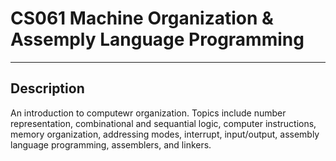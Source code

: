 # CS061 Machine Organization & Assemply Language Programming

--------
Description
--------

An introduction to computewr organization. Topics include number representation, combinational and sequantial logic, computer instructions, memory organization, addressing modes, interrupt, input/output, assembly language programming, assemblers, and linkers.
